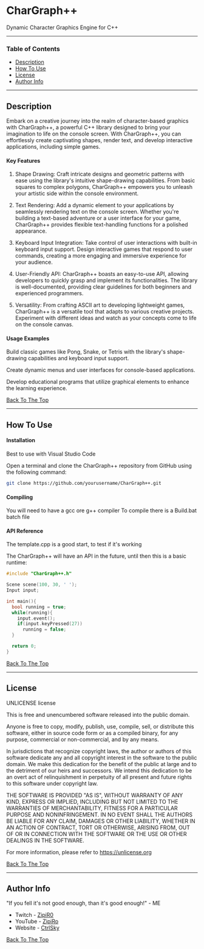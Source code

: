 # CharGraph++
Dynamic Character Graphics Engine for C++

---

### Table of Contents

- [Description](#description)
- [How To Use](#how-to-use)
- [License](#license)
- [Author Info](#author-info)
  
---

## Description

Embark on a creative journey into the realm of character-based graphics with CharGraph++, a powerful C++ library designed to bring your imagination to life on the console screen. 
With CharGraph++, you can effortlessly create captivating shapes, render text, and develop interactive applications, including simple games.

#### Key Features

1. Shape Drawing: Craft intricate designs and geometric patterns with ease using the library's intuitive shape-drawing capabilities.
   From basic squares to complex polygons, CharGraph++ empowers you to unleash your artistic side within the console environment.

2. Text Rendering: Add a dynamic element to your applications by seamlessly rendering text on the console screen.
   Whether you're building a text-based adventure or a user interface for your game, CharGraph++ provides flexible text-handling functions for a polished appearance.

3. Keyboard Input Integration: Take control of user interactions with built-in keyboard input support.
   Design interactive games that respond to user commands, creating a more engaging and immersive experience for your audience.

4. User-Friendly API: CharGraph++ boasts an easy-to-use API, allowing developers to quickly grasp and implement its functionalities.
   The library is well-documented, providing clear guidelines for both beginners and experienced programmers.

5. Versatility: From crafting ASCII art to developing lightweight games, CharGraph++ is a versatile tool that adapts to various creative projects.
   Experiment with different ideas and watch as your concepts come to life on the console canvas.

#### Usage Examples

Build classic games like Pong, Snake, or Tetris with the library's shape-drawing capabilities and keyboard input support.

Create dynamic menus and user interfaces for console-based applications.

Develop educational programs that utilize graphical elements to enhance the learning experience.

[Back To The Top](#chargraph)

---

## How To Use

#### Installation

 Best to use with Visual Studio Code

 Open a terminal and clone the CharGraph++ repository from GitHub using the following command:
 ```bash
 git clone https://github.com/yourusername/CharGraph++.git
 ```

#### Compiling

You will need to have a gcc ore g++ compiler
To compile there is a Build.bat batch file

#### API Reference

  The template.cpp is a good start, to test if it's working

  The CharGraph++ will have an API in the future, until then this is a basic runtime:

  ```cpp
  #include "CharGraph++.h"

  Scene scene(100, 30, ' ');
  Input input;

  int main(){
    bool running = true;
    while(running){
      input.event();
      if(input.keyPressed(27))
        running = false;
    }

    return 0;
  }
  ```
  
[Back To The Top](#chargraph)

---

## License
UNLICENSE license

This is free and unencumbered software released into the public domain.

Anyone is free to copy, modify, publish, use, compile, sell, or
distribute this software, either in source code form or as a compiled
binary, for any purpose, commercial or non-commercial, and by any
means.

In jurisdictions that recognize copyright laws, the author or authors
of this software dedicate any and all copyright interest in the
software to the public domain. We make this dedication for the benefit
of the public at large and to the detriment of our heirs and
successors. We intend this dedication to be an overt act of
relinquishment in perpetuity of all present and future rights to this
software under copyright law.

THE SOFTWARE IS PROVIDED "AS IS", WITHOUT WARRANTY OF ANY KIND,
EXPRESS OR IMPLIED, INCLUDING BUT NOT LIMITED TO THE WARRANTIES OF
MERCHANTABILITY, FITNESS FOR A PARTICULAR PURPOSE AND NONINFRINGEMENT.
IN NO EVENT SHALL THE AUTHORS BE LIABLE FOR ANY CLAIM, DAMAGES OR
OTHER LIABILITY, WHETHER IN AN ACTION OF CONTRACT, TORT OR OTHERWISE,
ARISING FROM, OUT OF OR IN CONNECTION WITH THE SOFTWARE OR THE USE OR
OTHER DEALINGS IN THE SOFTWARE.

For more information, please refer to <https://unlicense.org>

[Back To The Top](#chargraph)

---

## Author Info

"If you fell it's not good enough, than it's good enough!" - ME

- Twitch - [ZipiR0](https://www.twitch.tv/zipir0)
- YouTube - [ZipiRo](https://youtube.com/@zipiro8942?si=gEqfBdBMRNxJvyBs)
- Website - [CtrlSky](https://ctrlsky.org/)

[Back To The Top](#chargraph)
